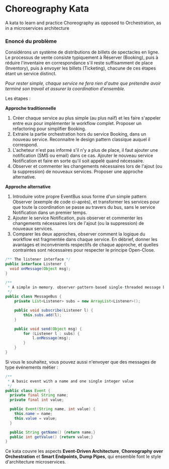 # Choreography Kata

A kata to learn and practice Choreography as opposed to Orchestration, as in a microservices architecture

### Enoncé du problème


Considérons un système de distributions de billets de spectacles en ligne. Le processus de vente consiste typiquement à Réserver (Booking), puis à réduire l'inventaire en correspondance s'il reste suffisamment de place (Inventory), puis à envoyer les billets (Ticketing), chacune de ces étapes étant un service distinct.

*Pour rester simple, chaque service ne fera rien d'autre que prétendre avoir terminé son travail et assurer la coordination d'ensemble.*

Les étapes :

**Approche traditionnelle**

1. Créer chaque service au plus simple (au plus naïf) et les faire s'appeler entre eux pour implémenter le workflow complet. Proposer un refactoring pour simplifier Booking.
1. Extraire la partie orchestration hors du service Booking, dans un nouveau service. Reconnaitre le design pattern classique auquel il correspond.
1. L'acheteur n'est pas informé s'il n'y a plus de place, il faut ajouter une notification (SMS ou email) dans ce cas. Ajouter le nouveau service Notification et faire en sorte qu'il soit appelé quand nécessaire.
1. Observer et commenter les changements nécessaires lors de l'ajout (ou la suppression) de nouveaux services. Proposer une approche alternative.

**Approche alternative**

1. Introduire votre propre EventBus sous forme d'un simple pattern Observer (exemple de code ci-après), et transformer les services pour que toute la coordination se passe au travers du bus, sans le service Notification dans un premier temps.
1. Ajouter le service Notification, puis observer et commenter les changements nécessaires lors de l'ajout (ou la suppression) de nouveaux services. 
1. Comparer les deux approches, observer comment la logique du workflow est fragmentée dans chaque service. En débrief, donner les avantages et inconvénients respectifs de chaque approche, et quelles contraintes sont nécessaires pour respecter le principe Open-Close.


```java
/** The listener interface */
public interface Listener {
  void onMessage(Object msg);
}

/**
 * A simple in-memory, observer-pattern-based single-threaded message bus for designing architecture and testing using unit tests before switching to using actual middleware
 */
public class MessageBus {
    private List<Listener> subs = new ArrayList<Listener>();

    public void subscribe(Listener l) {
        this.subs.add(l);
    }

    public void send(Object msg) { 
        for (Listener l : subs) {
            l.onMessage(msg);
        }
    }
}
```

Si vous le souhaitez, vous pouvez aussi n'envoyer que des messages de type événements métier :

```java
/**
 * A basic event with a name and one single integer value
 */
public class Event {
  private final String name;
  private final int value;

  public Event(String name, int value) {
    this.name = name;
    this.value = value;
  }

  public String getName() {return name;}
  public int getValue() {return value;}
}
```


Ce kata couvre les aspects **Event-Driven Architecture**, **Choreography over Orchestration** et **Smart Endpoints, Dump Pipes**, qui ensemble font le style d'architecture microservices.
